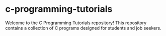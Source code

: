 # c-programming-tutorials
Welcome to the C Programming Tutorials repository! This repository contains a collection of C programs designed for students and job seekers.
